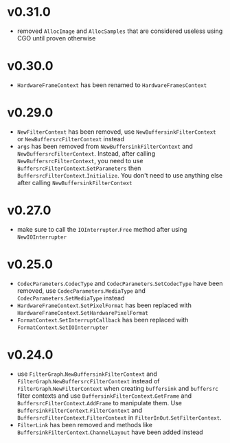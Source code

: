# v0.31.0

- removed `AllocImage` and `AllocSamples` that are considered useless using CGO until proven otherwise

# v0.30.0

- `HardwareFrameContext` has been renamed to `HardwareFramesContext`

# v0.29.0

- `NewFilterContext` has been removed, use `NewBuffersinkFilterContext` or `NewBuffersrcFilterContext` instead 
- `args` has been removed from `NewBuffersinkFilterContext` and `NewBuffersrcFilterContext`. Instead, after calling `NewBuffersrcFilterContext`, you need to use `BuffersrcFilterContext`.`SetParameters` then `BuffersrcFilterContext`.`Initialize`. You don't need to use anything else after calling `NewBuffersinkFilterContext`

# v0.27.0

- make sure to call the `IOInterrupter`.`Free` method after using `NewIOInterrupter`

# v0.25.0

- `CodecParameters`.`CodecType` and `CodecParameters`.`SetCodecType` have been removed, use `CodecParameters`.`MediaType` and `CodecParameters`.`SetMediaType` instead
- `HardwareFrameContext`.`SetPixelFormat` has been replaced with `HardwareFrameContext`.`SetHardwarePixelFormat`
- `FormatContext`.`SetInterruptCallback` has been replaced with `FormatContext`.`SetIOInterrupter`

# v0.24.0

- use `FilterGraph`.`NewBuffersinkFilterContext` and `FilterGraph`.`NewBuffersrcFilterContext` instead of `FilterGraph`.`NewFilterContext` when creating `buffersink` and `buffersrc` filter contexts and use `BuffersinkFilterContext`.`GetFrame` and `BuffersrcFilterContext`.`AddFrame` to manipulate them. Use `BuffersinkFilterContext`.`FilterContext` and `BuffersrcFilterContext`.`FilterContext` in `FilterInOut`.`SetFilterContext`.
- `FilterLink` has been removed and methods like `BuffersinkFilterContext`.`ChannelLayout` have been added instead